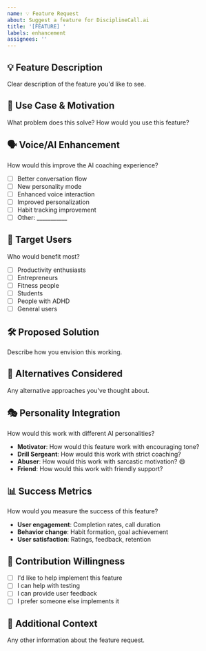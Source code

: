```yaml
---
name: 💡 Feature Request
about: Suggest a feature for DisciplineCall.ai
title: '[FEATURE] '
labels: enhancement
assignees: ''
---
```


## 💡 **Feature Description**
Clear description of the feature you'd like to see.

## 🎯 **Use Case & Motivation**
What problem does this solve? How would you use this feature?

## 🗣️ **Voice/AI Enhancement**
How would this improve the AI coaching experience?
- [ ] Better conversation flow
- [ ] New personality mode
- [ ] Enhanced voice interaction
- [ ] Improved personalization
- [ ] Habit tracking improvement
- [ ] Other: ___________

## 👥 **Target Users**
Who would benefit most?
- [ ] Productivity enthusiasts
- [ ] Entrepreneurs
- [ ] Fitness people
- [ ] Students
- [ ] People with ADHD
- [ ] General users

## 🛠️ **Proposed Solution**
Describe how you envision this working.

## 🔄 **Alternatives Considered**
Any alternative approaches you've thought about.

## 🎭 **Personality Integration**
How would this work with different AI personalities?
- **Motivator**: How would this feature work with encouraging tone?
- **Drill Sergeant**: How would this work with strict coaching?
- **Abuser**: How would this work with sarcastic motivation? 😄
- **Friend**: How would this work with friendly support?

## 📊 **Success Metrics**
How would you measure the success of this feature?
- **User engagement**: Completion rates, call duration
- **Behavior change**: Habit formation, goal achievement
- **User satisfaction**: Ratings, feedback, retention

## 🤝 **Contribution Willingness**
- [ ] I'd like to help implement this feature
- [ ] I can help with testing
- [ ] I can provide user feedback
- [ ] I prefer someone else implements it

## 📝 **Additional Context**
Any other information about the feature request.
